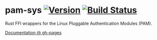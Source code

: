 # pam-sys [![Version](https://img.shields.io/crates/v/pam-sys.svg)](https://crates.io/crates/pam-sys) [![Build Status](https://travis-ci.org/MrFloya/pam-sys.svg?branch=master)](https://travis-ci.org/MrFloya/pam-sys)
Rust FFI wrappers for the Linux Pluggable Authentication Modules (PAM).

[Documentation @ gh-pages](https://mrfloya.github.io/pam-sys/)
